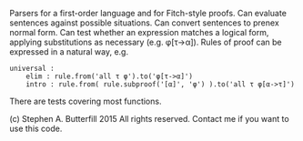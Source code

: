Parsers for a first-order language and for Fitch-style proofs.
Can evaluate sentences against possible situations.
Can convert sentences to prenex normal form.
Can test whether an expression matches a logical form, applying substitutions as necessary (e.g. φ[τ->α]).
Rules of proof can be expressed in a natural way, e.g.
```
universal :
    elim : rule.from('all τ φ').to('φ[τ->α]')
    intro : rule.from( rule.subproof('[α]', 'φ') ).to('all τ φ[α->τ]')
```
There are tests covering most functions.

(c) Stephen A. Butterfill 2015
All rights reserved.
Contact me if you want to use this code.